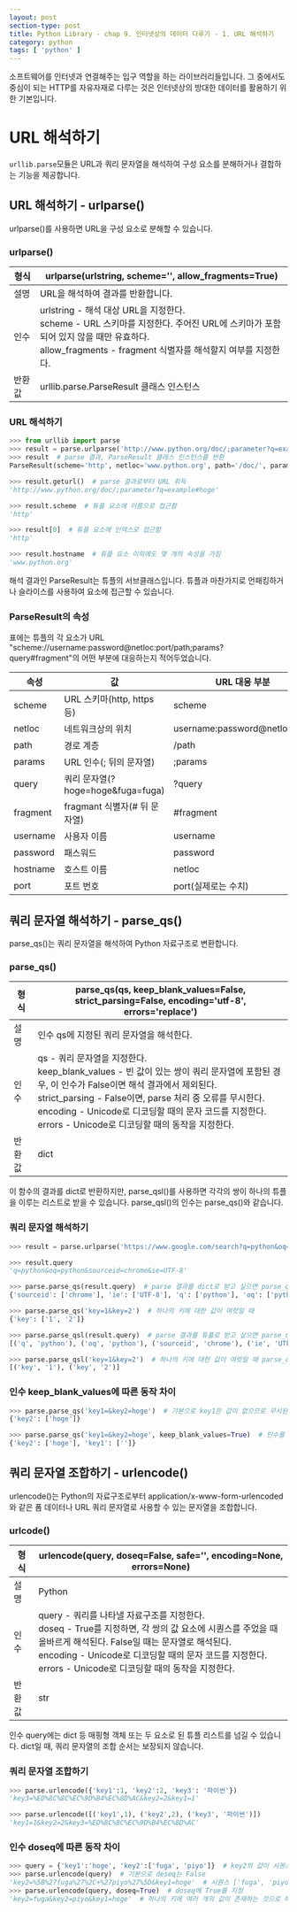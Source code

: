 ```yaml
---
layout: post
section-type: post
title: Python Library - chap 9. 인터넷상의 데이터 다루기 - 1. URL 해석하기
category: python
tags: [ 'python' ]
---
```


소프트웨어를 인터넷과 연결해주는 입구 역할을 하는 라이브러리들입니다. 그 중에서도 중심이 되는 HTTP를 자유자재로 다루는 것은 인터넷상의 방대한 데이터를 활용하기 위한 기본입니다.

# URL 해석하기

`urllib.parse`모듈은 URL과 쿼리 문자열을 해석하여 구성 요소를 분해하거나 결합하는 기능을 제공합니다.

## URL 해석하기 - urlparse()

urlparse()를 사용하면 URL을 구성 요소로 분해할 수 있습니다.

### urlparse()

형식 | urlparse(urlstring, scheme='', allow_fragments=True)
---|---
설명 | URL을 해석하여 결과를 반환합니다.
인수 | urlstring - 해석 대상 URL을 지정한다. <br> scheme - URL 스키마를 지정한다. 주어진 URL에 스키마가 포함되어 있지 않을 때만 유효하다. <br> allow_fragments - fragment 식별자를 해석할지 여부를 지정한다.
반환값 | urllib.parse.ParseResult 클래스 인스턴스

### URL 해석하기

```python
>>> from urllib import parse
>>> result = parse.urlparse('http://www.python.org/doc/;parameter?q=example#hoge')
>>> result  # parse 결과, ParseResult 클래스 인스턴스를 반환
ParseResult(scheme='http', netloc='www.python.org', path='/doc/', params='parameter', query='q=example', fragment='hoge')

>>> result.geturl()  # parse 결과로부터 URL 취득
'http://www.python.org/doc/;parameter?q=example#hoge'

>>> result.scheme  # 튜플 요소에 이름으로 접근함
'http'

>>> result[0]  # 튜플 요소에 인덱스로 접근함
'http'

>>> result.hostname  # 튜플 요소 이외에도 몇 개의 속성을 가짐
'www.python.org'
```

해석 결과인 ParseResult는 튜플의 서브클래스입니다. 튜플과 마찬가지로 언패킹하거나 슬라이스를 사용하여 요소에 접근할 수 있습니다.

### ParseResult의 속성
표에는 튜플의 각 요소가 URL "scheme://username:password@netloc:port/path;params?query#fragment"의 어떤 부분에 대응하는지 적어두었습니다.  

속성 | 값 | URL 대응 부분
---|---|---
scheme | URL 스키마(http, https 등) | scheme
netloc | 네트워크상의 위치 | username:password@netloc:port
path | 경로 계층 | /path
params | URL 인수(; 뒤의 문자열) | ;params
query | 쿼리 문자열(?hoge=hoge&fuga=fuga) | ?query
fragment | fragmant 식별자(# 뒤 문자열) | #fragment
username | 사용자 이름 | username
password | 패스워드 | password
hostname | 호스트 이름 | netloc
port | 포트 번호 | port(실제로는 수치)

## 쿼리 문자열 해석하기 - parse_qs()
parse_qs()는 쿼리 문자열을 해석하여 Python 자료구조로 변환합니다.

### parse_qs()

형식 | parse_qs(qs, keep_blank_values=False, strict_parsing=False, encoding='utf-8', errors='replace')
---|---
설명 | 인수 qs에 지정된 쿼리 문자열을 해석한다.
인수 | qs - 쿼리 문자열을 지정한다. <br> keep_blank_values - 빈 값이 있는 쌍이 쿼리 문자열에 포함된 경우, 이 인수가 False이면 해석 결과에서 제외된다. <br> strict_parsing - False이면, parse 처리 중 오류를 무시한다. <br> encoding - Unicode로 디코딩할 때의 문자 코드를 지정한다. <br> errors - Unicode로 디코딩할 때의 동작을 지정한다.
반환값 | dict

이 함수의 결과를 dict로 반환하지만, parse_qsl()를 사용하면 각각의 쌍이 하나의 튜플을 이루는 리스트로 받을 수 있습니다. parse_qsl()의 인수는 parse_qs()와 같습니다.

### 쿼리 문자열 해석하기

```python
>>> result = parse.urlparse('https://www.google.com/search?q=python&oq=python&sourceid=chrome&ie=UTF-8')

>>> result.query
'q=python&oq=python&sourceid=chrome&ie=UTF-8'

>>> parse.parse_qs(result.query)  # parse 결과를 dict로 받고 싶으면 parse_qs를 사용
{'sourceid': ['chrome'], 'ie': ['UTF-8'], 'q': ['python'], 'oq': ['python']}

>>> parse.parse_qs('key=1&key=2')  # 하나의 키에 대한 값이 여럿일 때
{'key': ['1', '2']}

>>> parse.parse_qsl(result.query)  # parse 결과를 튜플로 받고 싶으면 parse_qsl를 사용
[('q', 'python'), ('oq', 'python'), ('sourceid', 'chrome'), ('ie', 'UTF-8')]

>>> parse.parse_qsl('key=1&key=2')  # 하나의 키에 대한 값이 여럿일 때 parse_qs와는 달리 두 개의 튜플이 됨
[('key', '1'), ('key', '2')]
```

### 인수 keep_blank_values에 따른 동작 차이

```python
>>> parse.parse_qs('key1=&key2=hoge')  # 기본으로 key1은 값이 없으므로 무시된다.
{'key2': ['hoge']}

>>> parse.parse_qs('key1=&key2=hoge', keep_blank_values=True)  # 인수를 True로 지정하면 빈 문자로 취급된다.
{'key2': ['hoge'], 'key1': ['']}
```

## 쿼리 문자열 조합하기 - urlencode()
urlencode()는 Python의 자료구조로부터 application/x-www-form-urlencoded와 같은 폼 데이터나 URL 쿼리 문자열로 사용할 수 있는 문자열을 조합합니다.

### urlcode()

형식 | urlencode(query, doseq=False, safe='', encoding=None, errors=None)
---|---
설명 | Python
인수 | query - 쿼리를 나타낼 자료구조를 지정한다. <br> doseq - True를 지정하면, 각 쌍의 값 요소에 시퀀스를 주었을 때 올바르게 해석된다. False일 때는 문자열로 해석된다. <br> encoding - Unicode로 디코딩할 때의 문자 코드를 지정한다. <br> errors - Unicode로 디코딩할 때의 동작을 지정한다.
반환값 | str

인수 query에는 dict 등 매핑형 객체 또는 두 요소로 된 튜플 리스트를 넘길 수 있습니다. dict일 때, 쿼리 문자열의 조합 순서는 보장되지 않습니다.

### 쿼리 문자열 조합하기

```python
>>> parse.urlencode({'key1':1, 'key2':2, 'key3': '파이썬'})
'key3=%ED%8C%8C%EC%9D%B4%EC%8D%AC&key2=2&key1=1'

>>> parse.urlencode([('key1',1), ('key2',2), ('key3', '파이썬')])
'key1=1&key2=2&key3=%ED%8C%8C%EC%9D%B4%EC%8D%AC'
```

### 인수 doseq에 따른 동작 차이

```python
>>> query = {'key1':'hoge', 'key2':['fuga', 'piyo']}  # key2의 값이 시퀀스인 자료구조
>>> parse.urlencode(query)  # 기본으로 deseq는 False
'key2=%5B%27fuga%27%2C+%27piyo%27%5D&key1=hoge'  # 시퀀스 ['fuga', 'piyo']는 문자열로 평가됨
>>> parse.urlencode(query, doseq=True)  # doseq에 True를 지정
'key2=fuga&key2=piyo&key1=hoge'  # 하나의 키에 여러 개의 값이 존재하는 것으로 해석됨
```
